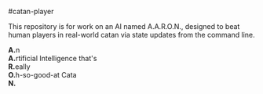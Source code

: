 #catan-player

This repository is for work on an AI named A.A.R.O.N., designed to beat human players in real-world catan via state updates from the command line.

<b>A.</b>n  
<b>A.</b>rtificial Intelligence that's  
<b>R.</b>eally  
<b>O.</b>h-so-good-at Cata  
<b>N.</b>